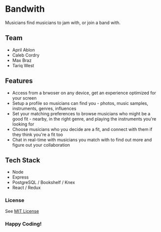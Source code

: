 # Bandwith

Musicians find musicians to jam with, or join a band with.

## Team

- April Ablon
- Caleb Cordry
- Max Braz
- Tariq West

## Features

- Access from a brwoser on any device, get an experience optimized for your screen
- Setup a profile so musicians can find you - photos, music samples, instruments, genres, influences
- Set your matching preferences to browse musicians who might be a good fit - nearby, in the right genre, and playing the instruments you're looking for
- Choose musicians who you decide are a fit, and connect with them if they think you're a fit too
- Chat in real-time with musicians you match with to find out more and figure out your collaboration
 
## Tech Stack

- Node
- Express
- PostgreSQL / Bookshelf / Knex
- React / Redux

### License

See [MIT License](https://opensource.org/licenses/MIT)

### Happy Coding!
